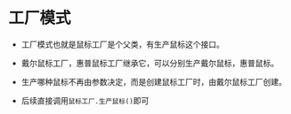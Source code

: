 # 工厂模式
* 工厂模式也就是鼠标工厂是个父类，有生产鼠标这个接口。

* 戴尔鼠标工厂，惠普鼠标工厂继承它，可以分别生产戴尔鼠标，惠普鼠标。

* 生产哪种鼠标不再由参数决定，而是创建鼠标工厂时，由戴尔鼠标工厂创建。

* 后续直接调用`鼠标工厂.生产鼠标()`即可